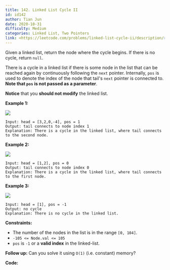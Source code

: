 ```yaml
---
title: 142. Linked List Cycle II
id: id142
author: Tian Jun
date: 2020-10-31
difficulty: Medium
categories: Linked List, Two Pointers
link: <https://leetcode.com/problems/linked-list-cycle-ii/description/>
---
```


Given a linked list, return the node where the cycle begins. If there is no
cycle, return `null`.

There is a cycle in a linked list if there is some node in the list that can
be reached again by continuously following the `next` pointer. Internally,
`pos` is used to denote the index of the node that tail's `next` pointer is
connected to.  **Note that  `pos` is not passed as a parameter**.

**Notice** that you **should not modify** the linked list.



**Example 1:**

![](https://assets.leetcode.com/uploads/2018/12/07/circularlinkedlist.png)
            
	Input: head = [3,2,0,-4], pos = 1    
	Output: tail connects to node index 1    
	Explanation: There is a cycle in the linked list, where tail connects to the second node.    

**Example 2:**

![](https://assets.leetcode.com/uploads/2018/12/07/circularlinkedlist_test2.png)
            
	Input: head = [1,2], pos = 0    
	Output: tail connects to node index 0    
	Explanation: There is a cycle in the linked list, where tail connects to the first node.    

**Example 3:**

![](https://assets.leetcode.com/uploads/2018/12/07/circularlinkedlist_test3.png)
            
	Input: head = [1], pos = -1    
	Output: no cycle    
	Explanation: There is no cycle in the linked list.    



**Constraints:**

  * The number of the nodes in the list is in the range `[0, 104]`.
  * `-105 <= Node.val <= 105`
  * `pos` is `-1` or a **valid index** in the linked-list.



**Follow up:** Can you solve it using `O(1)` (i.e. constant) memory?


**Code:**
